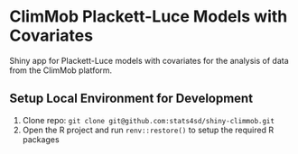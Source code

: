 # ClimMob Plackett-Luce Models with Covariates

Shiny app for Plackett-Luce models with covariates for the analysis of data from the ClimMob platform.

## Setup Local Environment for Development
1.	Clone repo: `git clone git@github.com:stats4sd/shiny-climmob.git`
2.	Open the R project and run `renv::restore()` to setup the required R packages
